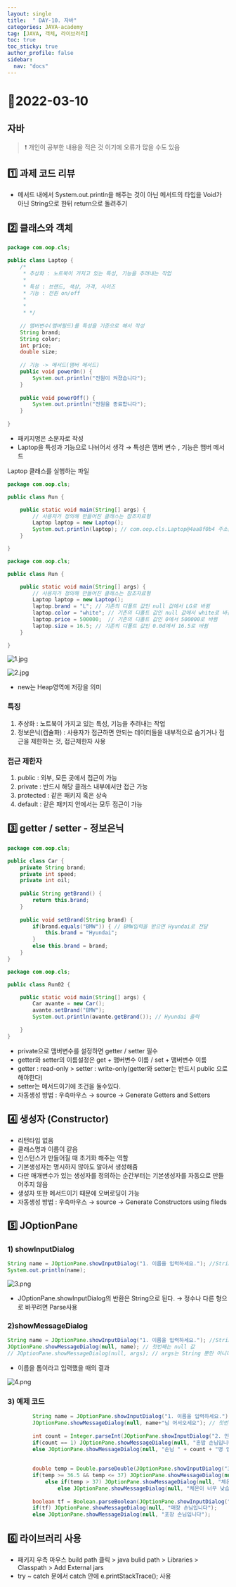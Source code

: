 ```yaml
---
layout: single
title:  " DAY-10. 자바"
categories: JAVA-academy
tag: [JAVA, 객체, 라이브러리]
toc: true
toc_sticky: true
author_profile: false
sidebar:
  nav: "docs"
---
```


# 📌2022-03-10

## 자바 
<!--Quote-->

> ❗ 개인이 공부한 내용을 적은 것 이기에 오류가 많을 수도 있음 


## **1️⃣ 과제 코드 리뷰**

- 메서드 내에서 System.out.println을 해주는 것이 아닌 메서드의 타입을 Void가 아닌 String으로 한뒤 return으로 돌려주기

## **2️⃣ 클래스와 객체**

```java
package com.oop.cls;

public class Laptop {
	/*
	 * 추상화 : 노트북이 가지고 있는 특성, 기능을 추려내는 작업 
	 * 
	 * 특성 : 브랜드, 색상, 가격, 사이즈
	 * 기능 : 전원 on/off
	 * 
	 * 
	 * */
	
	// 맴버변수(맴버필드)를 특성을 기준으로 해서 작성
	String brand;
	String color; 
	int price;
	double size;
	
	// 기능 -> 메서드(맴버 메서드)
	public void powerOn() {
		System.out.println("전원이 켜졌습니다");
	}
	
	public void powerOff() {	
		System.out.println("전원을 종료합니다");
	}
	
}
```

- 패키지명은 소문자로 작성
- Laptop을 특성과 기능으로 나뉘어서 생각 → 특성은 맴버 변수 , 기능은 맴버 메서드



Laptop 클래스를 실행하는 파일

```java
package com.oop.cls;

public class Run {

	public static void main(String[] args) {
		// 사용자가 정의해 만들어진 클래스는 참조자료형
		Laptop laptop = new Laptop();
		System.out.println(laptop); // com.oop.cls.Laptop@4aa8f0b4 주소값이 나옴
	}

}
```

```java
package com.oop.cls;

public class Run {

	public static void main(String[] args) {
		// 사용자가 정의해 만들어진 클래스는 참조자료형
		Laptop laptop = new Laptop();
		laptop.brand = "L"; // 기존의 디폴트 값인 null 값에서 LG로 바뀜
		laptop.color = "white"; // 기존의 디폴트 값인 null 값에서 white로 바뀜
		laptop.price = 500000;  // 기존의 디폴트 값인 0에서 500000로 바뀜 
		laptop.size = 16.5; // 기존의 디폴트 값인 0.0d에서 16.5로 바뀜
	}

}
```

![1.jpg](/assets/images/posts/2022-03-10/1.jpg)

![2.jpg](/assets/images/posts/2022-03-10/2.jpg)

- new는 Heap영역에 저장을 의미

### 특징

1. 추상화 : 노트북이 가지고 있는 특성, 기능을 추려내는 작업
2. 정보은닉(캡슐화) : 사용자가 접근하면 안되는 데이터들을 내부적으로 숨기거나 접근을 제한하는 것, 접근제한자 사용

### 접근 제한자

1. public : 외부, 모든 곳에서 접근이 가능
2. private : 반드시 해당 클래스 내부에서만 접근 가능 
3. protected : 같은 패키지 혹은 상속
4. default : 같은 패키지 안에서는 모두 접근이 가능

## 3️⃣ getter / setter - 정보은닉

```java
package com.oop.cls;

public class Car {
	private String brand; 
	private int speed;
	private int oil;
	
	public String getBrand() {
		return this.brand;
	}
	
	public void setBrand(String brand) {
		if(brand.equals("BMW")) { // BMW입력을 받으면 Hyundai로 전달 
			this.brand = "Hyundai";
		}
		else this.brand = brand;
	}
}

package com.oop.cls;

public class Run02 {

	public static void main(String[] args) {
		Car avante = new Car();
		avante.setBrand("BMW");
		System.out.println(avante.getBrand()); // Hyundai 출력
		
	}
}
```

- private으로 맴버변수를 설정하면 getter / setter 필수
- getter와 setter의 이름설정은 get + 맴버변수 이름 / set + 맴버변수 이름
- getter : read-only > setter : write-only(getter와 setter는 반드시 public 으로 해야한다)
- setter는 메서드이기에 조건을 둘수있다.
- 자동생성 방법 : 우측마우스 → source → Generate Getters and Setters

## 4️⃣ 생성자 (Constructor)

- 리턴타입 없음
- 클래스명과 이름이 같음
- 인스턴스가 만들어질 때 초기화 해주는 역할
- 기본생성자는 명시하지 않아도 알아서 생성해줌
- 다만 매개변수가 있는 생성자를 정의하는 순간부터는 기본생성자를 자동으로 만들어주지 않음
- 생성자 또한 메서드이기 때문에 오버로딩이 가능
- 자동생성 방법 : 우측마우스 → source → Generate Constructors using fileds

## 5️⃣ JOptionPane

### 1) showInputDialog

```java
String name = JOptionPane.showInputDialog("1. 이름을 입력하세요."); //String으로 반환된다.
System.out.println(name);
```

![3.png](/assets/images/posts/2022-03-10/3.png)

- JOptionPane.showInputDialog의 반환은 String으로 된다. → 정수나 다른 형으로 바꾸려면 Parse사용

### 2)showMessageDialog

```java
String name = JOptionPane.showInputDialog("1. 이름을 입력하세요."); //String으로 반환된다.
JOptionPane.showMessageDialog(null, name); // 첫번째는 null 값
// JOptionPane.showMessageDialog(null, args); // args는 String 뿐만 아니라 다른타입도 가능
```

- 이름을 톰이라고 입력했을 때의 결과

![4.png](/assets/images/posts/2022-03-10/4.png)

### 3) 예제 코드

 

```java
		String name = JOptionPane.showInputDialog("1. 이름을 입력하세요."); //String으로 반환된다.
		JOptionPane.showMessageDialog(null, name+"님 어서오세요"); // 첫번째는 null 값
		
		int count = Integer.parseInt(JOptionPane.showInputDialog("2. 인원수를 입력해 주세요"));
		if(count == 1) JOptionPane.showMessageDialog(null, "혼밥 손님입니다");
		else JOptionPane.showMessageDialog(null, "손님 " + count + "명 입장하였습니다.\n");
		
		
		double temp = Double.parseDouble(JOptionPane.showInputDialog("3. 현재 체온을 입력해 주세요."));
		if(temp >= 36.5 && temp <= 37) JOptionPane.showMessageDialog(null, "정상 체온입니다.");
			else if(temp > 37) JOptionPane.showMessageDialog(null, "체온이 너무 높습니다.");
				else JOptionPane.showMessageDialog(null, "체온이 너무 낮습니다.");
		
		boolean tf = Boolean.parseBoolean(JOptionPane.showInputDialog("4. 매장 식사 여부를 입력해 주세요."));
		if(tf) JOptionPane.showMessageDialog(null, "매장 손님입니다");
		else JOptionPane.showMessageDialog(null, "포장 손님입니다");
```

## 6️⃣ 라이브러리 사용

- 패키지 우측 마우스 build path 클릭 > java bulid path >  Libraries > Classpath > Add External jars
- try ~ catch 문에서 catch 안에 e.printStackTrace(); 사용